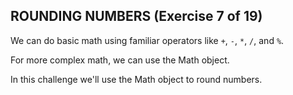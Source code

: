  ## ROUNDING NUMBERS (Exercise 7 of 19)

  We can do basic math using familiar operators like `+`, `-`, `*`, `/`, and `%`.

  For more complex math, we can use the Math object.

  In this challenge we'll use the Math object to round numbers.
